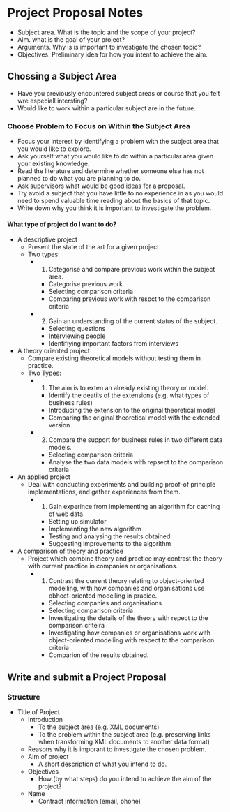 # Project Proposal Notes

- Subject area. What is the topic and the scope of your project?
- Aim. what is the goal of your project?
- Arguments. Why is is important to investigate the chosen topic?
- Objectives. Preliminary idea for how you intent to achieve the aim.

## Chossing a Subject Area

- Have you previously encountered subject areas or course that you felt wre especiall intersting?
- Would like to work within a particular subject are in the future.

### Choose Problem to Focus on Within the Subject Area

- Focus your interest by identifying a problem with the subject area that you would like to explore.
- Ask yourself what you would like to do within a particular area given your existing knowledge.
- Read the literature and determine whether someone else has not planned to do what you are planning to do.
- Ask supervisors what would be good ideas for a proposal.
- Try avoid a subject that you have little to no experience in as you would need to spend valuable time reading about the basics of that topic.
- Write down why you think it is important to investigate the problem.

#### What type of project do I want to do?

- A descriptive project
  - Present the state of the art for a given project.
  - Two types:
    - 1. Categorise and compare previous work within the subject area.
      - Categorise previous work
      - Selecting comparison criteria
      - Comparing previous work with respct to the comparison criteria
    - 2. Gain an understanding of the current status of the subject.
      - Selecting questions
      - Interviewing people
      - Identifiying important factors from interviews
- A theory oriented project
  - Compare existing theoretical models without testing them in practice.
  - Two Types:
    - 1. The aim is to exten an already existing theory or model.
      - Identify the deatils of the extensions (e.g. what types of business rules)
      - Introducing the extension to the original theoretical model
      - Comparing the original theoretical model with the extended version
    - 2. Compare the support for business rules in two different data models.
      - Selecting comparison criteria
      - Analyse the two data models with repsect to the comparison criteria
- An applied project
  - Deal with conducting experiments and building proof-of principle implementations, and gather experiences from them.
    - 1. Gain experince from implementing an algorithm for caching of web data
      - Setting up simulator
      - Implementing the new algorithm
      - Testing and analysing the results obtained
      - Suggesting improvements to the algorithm
- A comparison of theory and practice
  - Project which combine theory and practice may contrast the theory with current practice in companies or organisations.
    - 1. Contrast the current theory relating to object-oriented modelling, with how companies and organisations use obhect-oriented modelling in pracice.
      - Selecting companies and organisations
      - Selecting comparison criteria
      - Investigating the details of the theory with repect to the comparison criteira
      - Investigating how companies or organisations work with object-oriented modelling with respect to the comparison criteria
      - Comparion of the results obtained.

## Write and submit a Project Proposal

### Structure

- Title of Project
  - Introduction
    - To the subject area (e.g. XML documents)
    - To the problem within the subject area (e.g. preserving links when transforming XML documents to another data format)
  - Reasons why it is imporant to investigate the chosen problem.
  - Aim of project
    - A short description of what you intend to do.
  - Objectives
    - How (by what steps)  do you intend to achieve the aim of the project?
  - Name
    - Contract information (email, phone)